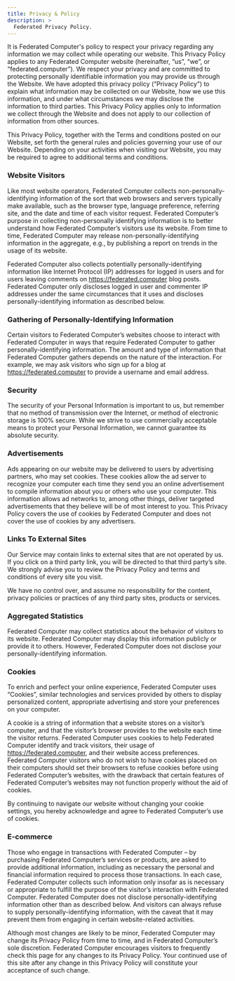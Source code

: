 ```yaml
---
title: Privacy & Policy
description: >
  Federated Privacy Policy.
---
```


It is Federated Computer's policy to respect your privacy regarding any information we may collect while operating our website. This Privacy Policy applies to any Federated Computer website (hereinafter, “us”, “we”, or “federated.computer”). We respect your privacy and are committed to protecting personally identifiable information you may provide us through the Website. We have adopted this privacy policy (“Privacy Policy”) to explain what information may be collected on our Website, how we use this information, and under what circumstances we may disclose the information to third parties. This Privacy Policy applies only to information we collect through the Website and does not apply to our collection of information from other sources.

This Privacy Policy, together with the Terms and conditions posted on our Website, set forth the general rules and policies governing your use of our Website. Depending on your activities when visiting our Website, you may be required to agree to additional terms and conditions.

### Website Visitors

Like most website operators, Federated Computer collects non-personally-identifying information of the sort that web browsers and servers typically make available, such as the browser type, language preference, referring site, and the date and time of each visitor request. Federated Computer’s purpose in collecting non-personally identifying information is to better understand how Federated Computer’s visitors use its website. From time to time, Federated Computer may release non-personally-identifying information in the aggregate, e.g., by publishing a report on trends in the usage of its website.

Federated Computer also collects potentially personally-identifying information like Internet Protocol (IP) addresses for logged in users and for users leaving comments on https://federated.computer blog posts. Federated Computer only discloses logged in user and commenter IP addresses under the same circumstances that it uses and discloses personally-identifying information as described below.

### Gathering of Personally-Identifying Information

Certain visitors to Federated Computer’s websites choose to interact with Federated Computer in ways that require Federated Computer to gather personally-identifying information. The amount and type of information that Federated Computer gathers depends on the nature of the interaction. For example, we may ask visitors who sign up for a blog at https://federated.computer to provide a username and email address.

### Security

The security of your Personal Information is important to us, but remember that no method of transmission over the Internet, or method of electronic storage is 100% secure. While we strive to use commercially acceptable means to protect your Personal Information, we cannot guarantee its absolute security.

### Advertisements

Ads appearing on our website may be delivered to users by advertising partners, who may set cookies. These cookies allow the ad server to recognize your computer each time they send you an online advertisement to compile information about you or others who use your computer. This information allows ad networks to, among other things, deliver targeted advertisements that they believe will be of most interest to you. This Privacy Policy covers the use of cookies by Federated Computer and does not cover the use of cookies by any advertisers.

### Links To External Sites

Our Service may contain links to external sites that are not operated by us. If you click on a third party link, you will be directed to that third party’s site. We strongly advise you to review the Privacy Policy and terms and conditions of every site you visit.

We have no control over, and assume no responsibility for the content, privacy policies or practices of any third party sites, products or services.

### Aggregated Statistics

Federated Computer may collect statistics about the behavior of visitors to its website. Federated Computer may display this information publicly or provide it to others. However, Federated Computer does not disclose your personally-identifying information.

### Cookies

To enrich and perfect your online experience, Federated Computer uses “Cookies”, similar technologies and services provided by others to display personalized content, appropriate advertising and store your preferences on your computer.

A cookie is a string of information that a website stores on a visitor’s computer, and that the visitor’s browser provides to the website each time the visitor returns. Federated Computer uses cookies to help Federated Computer identify and track visitors, their usage of https://federated.computer, and their website access preferences. Federated Computer visitors who do not wish to have cookies placed on their computers should set their browsers to refuse cookies before using Federated Computer’s websites, with the drawback that certain features of Federated Computer’s websites may not function properly without the aid of cookies.

By continuing to navigate our website without changing your cookie settings, you hereby acknowledge and agree to Federated Computer’s use of cookies.

### E-commerce

Those who engage in transactions with Federated Computer – by purchasing Federated Computer’s services or products, are asked to provide additional information, including as necessary the personal and financial information required to process those transactions. In each case, Federated Computer collects such information only insofar as is necessary or appropriate to fulfill the purpose of the visitor’s interaction with Federated Computer. Federated Computer does not disclose personally-identifying information other than as described below. And visitors can always refuse to supply personally-identifying information, with the caveat that it may prevent them from engaging in certain website-related activities.

Although most changes are likely to be minor, Federated Computer may change its Privacy Policy from time to time, and in Federated Computer’s sole discretion. Federated Computer encourages visitors to frequently check this page for any changes to its Privacy Policy. Your continued use of this site after any change in this Privacy Policy will constitute your acceptance of such change.
